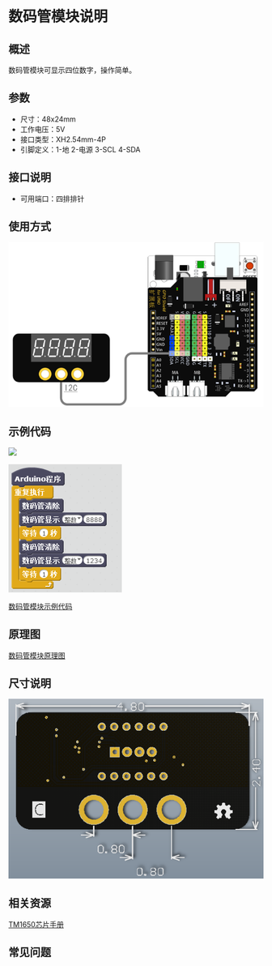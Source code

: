 # 数码管模块说明   

## 概述
数码管模块可显示四位数字，操作简单。

## 参数 
- 尺寸：48x24mm
- 工作电压：5V
- 接口类型：XH2.54mm-4P
- 引脚定义：1-地 2-电源 3-SCL 4-SDA

## 接口说明
- 可用端口：四排排针

## 使用方式
![](./images/25.png)

## 示例代码
![](./images/84.png)

![](./images/60.png)
	
[数码管模块示例代码](http://www.haohaodada.com/show.php?id=956368)

## 原理图
[数码管模块原理图](https://github.com/Haohaodada-official/haohaodada-docs/blob/master/%E5%8E%9F%E7%90%86%E5%9B%BE/4%E4%BD%8D%E6%95%B0%E7%A0%81%E7%AE%A1%E6%A8%A1%E5%9D%97.pdf)

## 尺寸说明
![](./images/37.png)

## 相关资源

[TM1650芯片手册](https://github.com/Haohaodada-official/haohaodada-docs/blob/master/%E4%B8%BB%E8%A6%81%E8%8A%AF%E7%89%87%E8%AF%B4%E6%98%8E%E4%B9%A6/%E6%95%B0%E7%A0%81%E7%AE%A1-TM1650.PDF)

## 常见问题